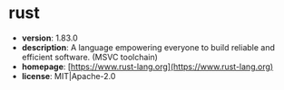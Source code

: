 # rust

- **version**: 1.83.0
- **description**: A language empowering everyone to build reliable and efficient software. (MSVC toolchain)
- **homepage**: [https://www.rust-lang.org](https://www.rust-lang.org)
- **license**: MIT|Apache-2.0

